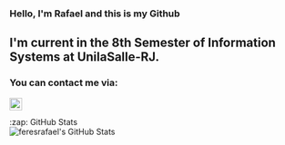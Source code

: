 ### Hello, I'm Rafael and this is my Github

## I'm current in the 8th Semester of Information Systems at UnilaSalle-RJ.

### You can contact me via:
[<img align="left" alt="codeSTACKr | LinkedIn" width="22px" src="https://cdn.jsdelivr.net/npm/simple-icons@v3/icons/linkedin.svg" />][linkedin]

<br />

[linkedin]: https://linkedin.com/in/feresrafael

<br />

<!-- <details> -->
  <summary>:zap: GitHub Stats</summary>

  <img align="left" alt="feresrafael's GitHub Stats" src="https://github-readme-stats.codestackr.vercel.app/api?username=feresrafael&show_icons=true&hide_border=true&theme=dark" />

<!-- </details> -->
